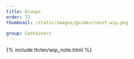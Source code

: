 ```yaml
---
title: Groups
order: 72
thumbnail: /static/images/guides/revit-wip.png

group: Containers
---
```


{% include ltr/en/wip_note.html %}